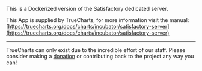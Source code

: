 This is a Dockerized version of the Satisfactory dedicated server.

This App is supplied by TrueCharts, for more information visit the manual: [https://truecharts.org/docs/charts/incubator/satisfactory-server](https://truecharts.org/docs/charts/incubator/satisfactory-server)

---

TrueCharts can only exist due to the incredible effort of our staff.
Please consider making a [donation](https://truecharts.org/docs/about/sponsor) or contributing back to the project any way you can!
